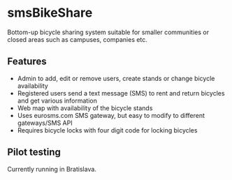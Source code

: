 smsBikeShare
============
Bottom-up bicycle sharing system suitable for smaller communities or closed areas such as campuses, companies etc.

Features
----------
* Admin to add, edit or remove users, create stands or change bicycle availability
* Registered users send a text message (SMS) to rent and return bicycles and get various information
* Web map with availability of the bicycle stands
* Uses eurosms.com SMS gateway, but easy to modify to different gateways/SMS API
* Requires bicycle locks with four digit code for locking bicycles

Pilot testing
---------
Currently running in Bratislava.
